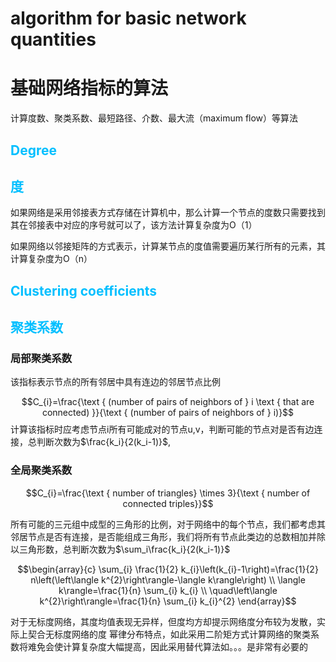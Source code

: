 # algorithm for basic network quantities
# 基础网络指标的算法

计算度数、聚类系数、最短路径、介数、最大流（maximum flow）等算法

## <font color = deepskyblue> Degree </font>
## <font color = deepskyblue> 度 </font>

如果网络是采用邻接表方式存储在计算机中，那么计算一个节点的度数只需要找到其在邻接表中对应的序号就可以了，该方法计算复杂度为O（1）

如果网络以邻接矩阵的方式表示，计算某节点的度值需要遍历某行所有的元素，其计算复杂度为O（n）

## <font color = deepskyblue> Clustering coefficients </font>
## <font color = deepskyblue> 聚类系数 </font>

### 局部聚类系数
该指标表示节点的所有邻居中具有连边的邻居节点比例

$$C_{i}=\frac{\text { (number of pairs of neighbors of } i \text { that are connected) }}{\text { (number of pairs of neighbors of } i)}$$
计算该指标时应考虑节点i所有可能成对的节点u,v，判断可能的节点对是否有边连接，总判断次数为$\frac{k_i}{2(k_i-1)}$,


### 全局聚类系数
$$C_{i}=\frac{\text { number of triangles} \times 3}{\text { number of connected triples}}$$

所有可能的三元组中成型的三角形的比例，对于网络中的每个节点，我们都考虑其邻居节点是否有连接，是否能组成三角形，我们将所有节点此类边的总数相加并除以三角形数，总判断次数为$\sum_i\frac{k_i}{2(k_i-1)}$


$$\begin{array}{c}
\sum_{i} \frac{1}{2} k_{i}\left(k_{i}-1\right)=\frac{1}{2} n\left(\left\langle k^{2}\right\rangle-\langle k\rangle\right) \\
\langle k\rangle=\frac{1}{n} \sum_{i} k_{i} \\
\quad\left\langle k^{2}\right\rangle=\frac{1}{n} \sum_{i} k_{i}^{2}
\end{array}$$

对于无标度网络，其度均值表现无异样，但度均方却提示网络度分布较为发散，实际上契合无标度网络的度 幂律分布特点，如此采用二阶矩方式计算网络的聚类系数将难免会使计算复杂度大幅提高，因此采用替代算法如。。。是非常有必要的
